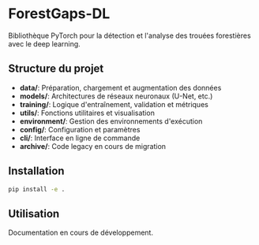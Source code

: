 # ForestGaps-DL

Bibliothèque PyTorch pour la détection et l'analyse des trouées forestières avec le deep learning.

## Structure du projet

- **data/**: Préparation, chargement et augmentation des données
- **models/**: Architectures de réseaux neuronaux (U-Net, etc.)
- **training/**: Logique d'entraînement, validation et métriques
- **utils/**: Fonctions utilitaires et visualisation
- **environment/**: Gestion des environnements d'exécution
- **config/**: Configuration et paramètres
- **cli/**: Interface en ligne de commande
- **archive/**: Code legacy en cours de migration

## Installation

```bash
pip install -e .
```

## Utilisation

Documentation en cours de développement.
